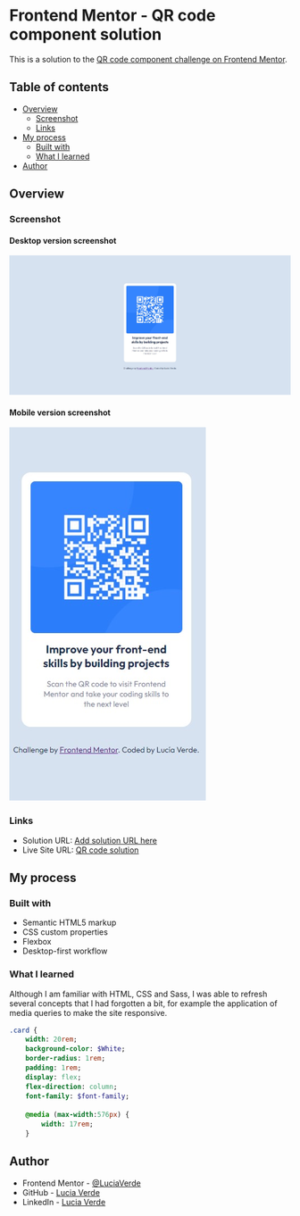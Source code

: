 # Frontend Mentor - QR code component solution

This is a solution to the [QR code component challenge on Frontend Mentor](https://www.frontendmentor.io/challenges/qr-code-component-iux_sIO_H). 

## Table of contents

- [Overview](#overview)
  - [Screenshot](#screenshot)
  - [Links](#links)
- [My process](#my-process)
  - [Built with](#built-with)
  - [What I learned](#what-i-learned)
- [Author](#author)

## Overview

### Screenshot

#### Desktop version screenshot

![](./images/desktop-screenshot.jpg)

#### Mobile version screenshot
![](./images/mobile-screenshot.jpg)

### Links

- Solution URL: [Add solution URL here](https://github.com/LuciaVerde/Frontend-Mentor-QR-code-solution)
- Live Site URL: [QR code solution](https://frontendmentorqrcodesolution.netlify.app/)

## My process

### Built with

- Semantic HTML5 markup
- CSS custom properties
- Flexbox
- Desktop-first workflow

### What I learned
Although I am familiar with HTML, CSS and Sass, I was able to refresh several concepts that I had forgotten a bit, for example the application of media queries to make the site responsive.

```sass
.card {
    width: 20rem;
    background-color: $White;
    border-radius: 1rem;
    padding: 1rem;
    display: flex;
    flex-direction: column;
    font-family: $font-family;

    @media (max-width:576px) {
        width: 17rem;
    }
```

## Author

- Frontend Mentor - [@LuciaVerde](https://www.frontendmentor.io/profile/LuciaVerde)
- GitHub - [Lucia Verde](https://github.com/LuciaVerde)
- LinkedIn - [Lucia Verde](https://www.linkedin.com/in/lucia-verde-6bb9822b1/)
